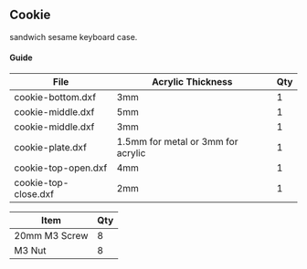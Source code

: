 ## Cookie
sandwich sesame keyboard case.


#### Guide

| File                 | Acrylic Thickness                  | Qty |
|----------------------|------------------------------------|-----|
| cookie-bottom.dxf    | 3mm                                | 1   |
| cookie-middle.dxf    | 5mm                                | 1   |
| cookie-middle.dxf    | 3mm                                | 1   |
| cookie-plate.dxf     | 1.5mm for metal or 3mm for acrylic | 1   |
| cookie-top-open.dxf  | 4mm                                | 1   |
| cookie-top-close.dxf | 2mm                                | 1   |



| Item          | Qty |
|---------------|-----|
| 20mm M3 Screw | 8   |
| M3 Nut        | 8   |
